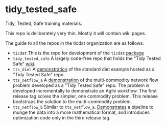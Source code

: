 # tidy_tested_safe
Tidy, Tested, Safe  training materials.

This repo is deliberately very thin. Mostly it will contain wiki pages. 

The guide to all the repos in the ticdat organization are as follows.

* `ticdat` This is the repo for development of the `ticdat` [package](https://pypi.org/project/ticdat/)
* `tidy_tested_safe` A largely code-free repo that holds the "Tidy Tested Safe" 
[wiki](https://github.com/ticdat/tidy_tested_safe/wiki).
* `tts_diet` A [demonstration](https://github.com/ticdat/tts_diet) of the standard diet example hosted as a 
"Tidy Tested Safe" repo.
* `tts_netflow_a`  A [demonstration](https://github.com/ticdat/tts_netflow_a) of the multi-commodity network
flow problem developed as a "Tidy Tested Safe" repo. The problem is developed incrementally to demonstrate 
an Agile workflow. The first release tag solves the simpler, one commodity problem. This release bootstraps the 
solution to the multi-commodity problem.
* `tts_netflow_b`  Similar to `tts_netflow_a`. [Demonstrates](https://github.com/ticdat/tts_netflow_b) a pipeline to 
munge the data into a more mathematical format, and introduces optimization code only in the third release tag.
